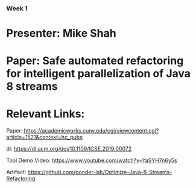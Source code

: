 
### Week 1

# Presenter: Mike Shah

# Paper: Safe automated refactoring for intelligent parallelization of Java 8 streams

# Relevant Links:

Paper: https://academicworks.cuny.edu/cgi/viewcontent.cgi?article=1521&context=hc_pubs

dl: https://dl.acm.org/doi/10.1109/ICSE.2019.00072

Tool Demo Video: https://www.youtube.com/watch?v=YaSYH7n6y5s

Artifact: https://github.com/ponder-lab/Optimize-Java-8-Streams-Refactoring

